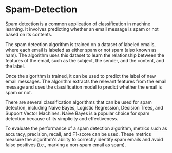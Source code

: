 # Spam-Detection
Spam detection is a common application of classification in machine learning. It involves predicting whether an email message is spam or not based on its contents.

The spam detection algorithm is trained on a dataset of labeled emails, where each email is labeled as either spam or not spam (also known as ham). The algorithm uses this dataset to learn the relationship between the features of the email, such as the subject, the sender, and the content, and the label.

Once the algorithm is trained, it can be used to predict the label of new email messages. The algorithm extracts the relevant features from the email message and uses the classification model to predict whether the email is spam or not.

There are several classification algorithms that can be used for spam detection, including Naive Bayes, Logistic Regression, Decision Trees, and Support Vector Machines. Naive Bayes is a popular choice for spam detection because of its simplicity and effectiveness.

To evaluate the performance of a spam detection algorithm, metrics such as accuracy, precision, recall, and F1-score can be used. These metrics measure the algorithm's ability to correctly identify spam emails and avoid false positives (i.e., marking a non-spam email as spam).
